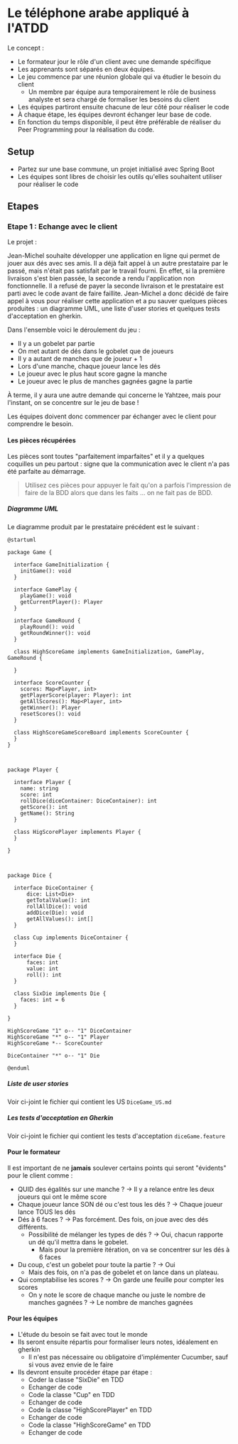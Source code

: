 # Le téléphone arabe appliqué à l'ATDD

Le concept :

- Le formateur jour le rôle d'un client avec une demande spécifique
- Les apprenants sont séparés en deux équipes.
- Le jeu commence par une réunion globale qui va étudier le besoin du client
  - Un membre par équipe aura temporairement le rôle de business analyste et sera chargé de formaliser les besoins du client
- Les équipes partiront ensuite chacune de leur côté pour réaliser le code
- À chaque étape, les équipes devront échanger leur base de code.
- En fonction du temps disponible, il peut être préférable de réaliser du Peer Programming pour la réalisation du code.

## Setup

- Partez sur une base commune, un projet initialisé avec Spring Boot
- Les équipes sont libres de choisir les outils qu'elles souhaitent utiliser pour réaliser le code

## Etapes

### Etape 1 : Echange avec le client

Le projet :

Jean-Michel souhaite développer une application en ligne qui permet de jouer aux dés avec ses amis. Il a déjà fait appel à un autre prestataire par le passé, mais n'était pas satisfait par le travail fourni. En effet, si la première livraison s'est bien passée, la seconde a rendu l'application non fonctionnelle. Il a refusé de payer la seconde livraison et le prestataire est parti avec le code avant de faire faillite. Jean-Michel a donc décidé de faire appel à vous pour réaliser cette application et a pu sauver quelques pièces produites : un diagramme UML, une liste d'user stories et quelques tests d'acceptation en gherkin.

Dans l'ensemble voici le déroulement du jeu :

- Il y a un gobelet par partie
- On met autant de dés dans le gobelet que de joueurs
- Il y a autant de manches que de joueur + 1
- Lors d'une manche, chaque joueur lance les dés
- Le joueur avec le plus haut score gagne la manche
- Le joueur avec le plus de manches gagnées gagne la partie

À terme, il y aura une autre demande qui concerne le Yahtzee, mais pour l'instant, on se concentre sur le jeu de base !

Les équipes doivent donc commencer par échanger avec le client pour comprendre le besoin.

#### Les pièces récupérées

Les pièces sont toutes "parfaitement imparfaites" et il y a quelques coquilles un peu partout : signe que la communication avec le client n'a pas été parfaite au démarrage.
> Utilisez ces pièces pour appuyer le fait qu'on a parfois l'impression de faire de la BDD alors que dans les faits ... on ne fait pas de BDD.

##### Diagramme UML

Le diagramme produit par le prestataire précédent est le suivant :

```plantuml
@startuml
 
package Game {

  interface GameInitialization {
    initGame(): void
  }

  interface GamePlay {
    playGame(): void
    getCurrentPlayer(): Player
  }
  
  interface GameRound {
    playRound(): void
    getRoundWinner(): void
  }

  class HighScoreGame implements GameInitialization, GamePlay, GameRound {

  }

  interface ScoreCounter {
    scores: Map<Player, int>
    getPlayerScore(player: Player): int
    getAllScores(): Map<Player, int>
    getWinner(): Player
    resetScores(): void
  }

  class HighScoreGameScoreBoard implements ScoreCounter {
  }
}

 

package Player {

  interface Player {
    name: string
    score: int
    rollDice(diceContainer: DiceContainer): int
    getScore(): int
    getName(): String
  }

  class HigScorePlayer implements Player {
  }
  
}

 

package Dice {

  interface DiceContainer {
      dice: List<Die>
      getTotalValue(): int
      rollAllDice(): void
      addDice(Die): void
      getAllValues(): int[]
  }

  class Cup implements DiceContainer {
  }

  interface Die {
      faces: int
      value: int
      roll(): int
  }

  class SixDie implements Die {
    faces: int = 6
  }
  
}

HighScoreGame "1" o-- "1" DiceContainer
HighScoreGame "*" o-- "1" Player
HighScoreGame *-- ScoreCounter

DiceContainer "*" o-- "1" Die

@enduml
```

##### Liste de user stories

Voir ci-joint le fichier qui contient les US `DiceGame_US.md`

##### Les tests d'acceptation en Gherkin

Voir ci-joint le fichier qui contient les tests d'acceptation `diceGame.feature`

#### Pour le formateur

Il est important de ne **jamais** soulever certains points qui seront "évidents" pour le client comme :

- QUID des égalités sur une manche ? → Il y a relance entre les deux joueurs qui ont le même score
- Chaque joueur lance SON dé ou c'est tous les dés ? → Chaque joueur lance TOUS les dés
- Dés à 6 faces ? → Pas forcément. Des fois, on joue avec des dés différents.
  - Possibilité de mélanger les types de dés ? → Oui, chacun rapporte un dé qu'il mettra dans le gobelet.
    - Mais pour la première itération, on va se concentrer sur les dés à 6 faces
- Du coup, c'est un gobelet pour toute la partie ? → Oui
  - Mais des fois, on n'a pas de gobelet et on lance dans un plateau.
- Qui comptabilise les scores ? → On garde une feuille pour compter les scores
  - On y note le score de chaque manche ou juste le nombre de manches gagnées ? → Le nombre de manches gagnées

#### Pour les équipes

- L'étude du besoin se fait avec tout le monde
- Ils seront ensuite répartis pour formaliser leurs notes, idéalement en gherkin
  - Il n'est pas nécessaire ou obligatoire d'implémenter Cucumber, sauf si vous avez envie de le faire
- Ils devront ensuite procéder étape par étape :
  - Coder la classe "SixDie" en TDD
  - Echanger de code
  - Code la classe "Cup" en TDD
  - Echanger de code
  - Code la classe "HighScorePlayer" en TDD
  - Echanger de code
  - Code la classe "HighScoreGame" en TDD
  - Echanger de code
